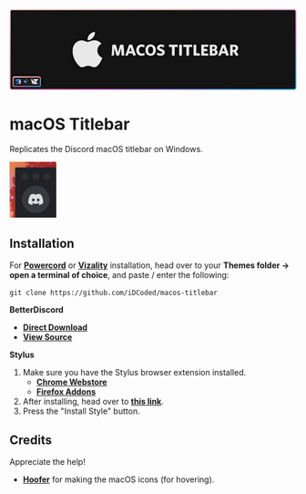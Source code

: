 ![banner](https://github.com/Discord-Theme-Addons/macos-titlebar/raw/master/assets/readme/banner.png)

# macOS Titlebar
Replicates the Discord macOS titlebar on Windows.

![preview](https://github.com/Discord-Theme-Addons/macos-titlebar/raw/master/assets/readme/preview.gif)

## Installation
For **[Powercord](http://powercord.dev/)** or **[Vizality](https://vizality.com/)** installation, head over to your **Themes folder -> open a terminal of choice**, and paste / enter the following:
```
git clone https://github.com/iDCoded/macos-titlebar
```

**BetterDiscord**
- **[Direct Download](https://github.com/Discord-Theme-Addons/macos-titlebar/releases/download/1.0.1/macOS-Titlebar.theme.css)**
- **[View Source](https://discord-theme-addons.github.io/macos-titlebar/src/support/compiled.css)**

**Stylus**
1. Make sure you have the Stylus browser extension installed.
    - **[Chrome Webstore](https://chrome.google.com/webstore/detail/stylus/clngdbkpkpeebahjckkjfobafhncgmne)**
    - **[Firefox Addons](https://addons.mozilla.org/en-US/firefox/addon/styl-us/)**
2. After installing, head over to **[this link](https://discord-theme-addons.github.io/modern-channel-indicators/src/support/ModernChannelIndiactors.user.css)**.
3. Press the "Install Style" button.

## Credits
Appreciate the help!
- **[Hoofer](https://github.com/HooferDevelops)** for making the macOS icons (for hovering).
